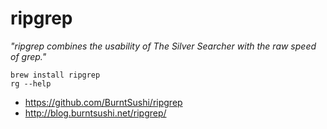 # ripgrep

_"ripgrep combines the usability of The Silver Searcher with the raw speed of grep."_

```
brew install ripgrep
rg --help
```

* https://github.com/BurntSushi/ripgrep
* http://blog.burntsushi.net/ripgrep/
